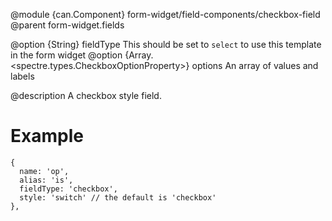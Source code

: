 
@module {can.Component} form-widget/field-components/checkbox-field <checkbox-field />
@parent form-widget.fields

@option {String} fieldType This should be set to `select` to use this template in the form widget
@option {Array.<spectre.types.CheckboxOptionProperty>} options An array of values and labels

@description
A checkbox style field.
# Example
```
{
  name: 'op',
  alias: 'is',
  fieldType: 'checkbox',
  style: 'switch' // the default is 'checkbox'
},
```
